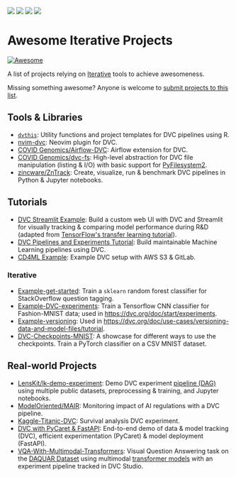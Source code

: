 [![](https://static.iterative.ai/logo/enterprise.svg)](https://iterative.ai) [![](https://static.iterative.ai/logo/dvc.svg)](https://dvc.org) [![](https://static.iterative.ai/logo/cml.svg)](https://cml.dev) [![](https://static.iterative.ai/logo/studio.svg)](https://studio.iterative.ai)

# Awesome Iterative Projects

[![Awesome](https://awesome.re/badge.svg)](https://awesome.re)

A list of projects relying on [Iterative](https://github.com/iterative) tools to achieve awesomeness.

Missing something awesome? Anyone is welcome to [submit projects to this list](https://github.com/iterative/awesome-iterative-projects/blob/main/contributing.md).

## Tools & Libraries
* [`dvthis`](https://github.com/jcpsantiago/dvthis): Utility functions and project templates for DVC pipelines using R.
* [nvim-dvc](https://github.com/gennaro-tedesco/nvim-dvc): Neovim plugin for DVC.
* [COVID Genomics/Airflow-DVC](https://github.com/covid-genomics/airflow-dvc): Airflow extension for DVC.
* [COVID Genomics/dvc-fs](https://github.com/covid-genomics/dvc-fs): High-level abstraction for DVC file manipulation (listing & I/O) with basic support for [PyFilesystem2](https://github.com/PyFilesystem/pyfilesystem2).
* [zincware/ZnTrack](https://github.com/zincware/ZnTrack): Create, visualize, run & benchmark DVC pipelines in Python & Jupyter notebooks.

## Tutorials
* [DVC Streamlit Example](https://github.com/sicara/dvc-streamlit-example): Build a custom web UI with DVC and Streamlit for visually tracking & comparing model performance during R&D (adapted from [TensorFlow's transfer learning tutorial](https://www.tensorflow.org/tutorials/images/transfer_learning)).
* [DVC Pipelines and Experiments Tutorial](https://github.com/dmesquita/dvc_pipelines_and_experiments_tutorial): Build maintainable Machine Learning pipelines using DVC.
* [CD4ML Example](https://github.com/sbalnojan/cd4ml-example): Example DVC setup with AWS S3 & GitLab.

### Iterative
* [Example-get-started](https://github.com/iterative/example-get-started): Train a `sklearn` random forest classifier for StackOverflow question tagging.
* [Example-DVC-experiments](https://github.com/iterative/example-dvc-experiments): Train a Tensorflow CNN classifier for Fashion-MNIST data; used in https://dvc.org/doc/start/experiments.
* [Example-versioning](https://github.com/iterative/example-versioning): Used in https://dvc.org/doc/use-cases/versioning-data-and-model-files/tutorial.
* [DVC-Checkpoints-MNIST](https://github.com/iterative/dvc-checkpoints-mnist): A showcase for different ways to use the checkpoints. Train a PyTorch classifier on a CSV MNIST dataset.

## Real-world Projects
* [LensKit/lk-demo-experiment](https://github.com/lenskit/lk-demo-experiment): Demo DVC experiment [pipeline (DAG)](https://dvc.org/doc/user-guide/glossary#pipeline-DAG) using multiple public datasets, preprocessing & training, and Jupyter notebooks.
* [ModelOriented/MAIR](https://github.com/ModelOriented/MAIR): Monitoring impact of AI regulations with a DVC pipeline.
* [Kaggle-Titanic-DVC](https://dagshub.com/kingabzpro/kaggle-titanic-dvc): Survival analysis DVC experiment.
* [DVC with PyCaret & FastAPI](https://github.com/tezansahu/dvc-pycaret-fastapi-demo): End-to-end demo of data & model tracking (DVC), efficient experimentation (PyCaret) & model deployment (FastAPI).
* [VQA-With-Multimodal-Transformers](https://github.com/tezansahu/VQA-With-Multimodal-Transformers): Visual Question Answering task on the [DAQUAR Dataset](https://www.kaggle.com/tezansahu/processed-daquar-dataset) using multimodal [transformer models](https://huggingface.co/docs/transformers/index) with an experiment pipeline tracked in DVC Studio.
